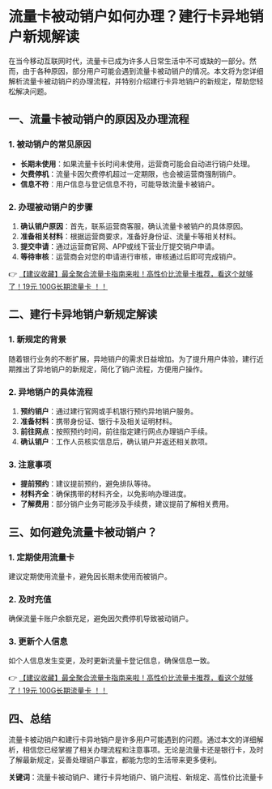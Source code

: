 # 流量卡被动销户如何办理？建行卡异地销户新规解读

在当今移动互联网时代，流量卡已成为许多人日常生活中不可或缺的一部分。然而，由于各种原因，部分用户可能会遇到流量卡被动销户的情况。本文将为您详细解析流量卡被动销户的办理流程，并特别介绍建行卡异地销户的新规定，帮助您轻松解决问题。

## 一、流量卡被动销户的原因及办理流程

### 1. 被动销户的常见原因
- **长期未使用**：如果流量卡长时间未使用，运营商可能会自动进行销户处理。
- **欠费停机**：流量卡因欠费停机超过一定期限，也会被运营商强制销户。
- **信息不符**：用户信息与登记信息不符，可能导致流量卡被销户。

### 2. 办理被动销户的步骤
1. **确认销户原因**：首先，联系运营商客服，确认流量卡被销户的具体原因。
2. **准备相关材料**：根据运营商要求，准备好身份证、流量卡等相关材料。
3. **提交申请**：通过运营商官网、APP或线下营业厅提交销户申请。
4. **等待审核**：运营商会对您的申请进行审核，审核通过后即可完成销户。

👉 [【建议收藏】最全聚合流量卡指南来啦！高性价比流量卡推荐，看这个就够了！19元 100G长期流量卡 ！！](https://bit.ly/Liuliangka)

## 二、建行卡异地销户新规定解读

### 1. 新规定的背景
随着银行业务的不断扩展，异地销户的需求日益增加。为了提升用户体验，建行近期推出了异地销户的新规定，简化了销户流程，方便用户操作。

### 2. 异地销户的具体流程
1. **预约销户**：通过建行官网或手机银行预约异地销户服务。
2. **准备材料**：携带身份证、银行卡及相关证明材料。
3. **前往网点**：按照预约时间，前往指定建行网点办理销户手续。
4. **确认销户**：工作人员核实信息后，确认销户并返还相关款项。

### 3. 注意事项
- **提前预约**：建议提前预约，避免排队等待。
- **材料齐全**：确保携带的材料齐全，以免影响办理进度。
- **了解费用**：部分销户业务可能涉及手续费，建议提前了解相关费用。

## 三、如何避免流量卡被动销户？

### 1. 定期使用流量卡
建议定期使用流量卡，避免因长期未使用而被销户。

### 2. 及时充值
确保流量卡账户余额充足，避免因欠费停机导致被动销户。

### 3. 更新个人信息
如个人信息发生变更，及时更新流量卡登记信息，确保信息一致。

👉 [【建议收藏】最全聚合流量卡指南来啦！高性价比流量卡推荐，看这个就够了！19元 100G长期流量卡 ！！](https://bit.ly/Liuliangka)

## 四、总结

流量卡被动销户和建行卡异地销户是许多用户可能遇到的问题。通过本文的详细解析，相信您已经掌握了相关办理流程和注意事项。无论是流量卡还是银行卡，及时了解最新规定，妥善处理销户事宜，都能为您的生活带来更多便利。

**关键词**：流量卡被动销户、建行卡异地销户、销户流程、新规定、高性价比流量卡